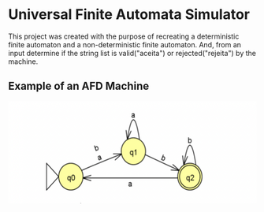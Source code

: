 # Universal Finite Automata Simulator

This project was created with the purpose of recreating a deterministic finite automaton and a non-deterministic finite automaton. And, from an input determine if the string list is valid("aceita") or rejected("rejeita") by the machine.

## Example of an AFD Machine
![](Images/AFD.png)

